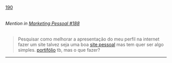 [190](https://github.com/guilhermeprokisch/guilherme/issues/190) 
###### 




 ######  Mention in [Marketing Pessoal #188](Marketing-Pessoal-#188)  
 > Pesquisar como melhorar a apresentação do meu perfil na internet fazer um site talvez seja uma boa [site pessoal](site-pessoal) mas tem quer ser algo simples. [portifólio](portifólio.md) tb, mas o que fazer?

-------------------------------------------------------------------------------

